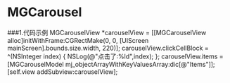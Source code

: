 # MGCarousel
###1.代码示例
	MGCarouselView *carouselView = [[MGCarouselView alloc]initWithFrame:CGRectMake(0, 0, [UIScreen mainScreen].bounds.size.width, 220)];
	carouselView.clickCellBlock = ^(NSInteger index) {
	NSLog(@"点击了:%ld",index);
	};
	carouselView.items = [MGCarouselModel mj_objectArrayWithKeyValuesArray:dic[@"Items"]];
	[self.view addSubview:carouselView];
